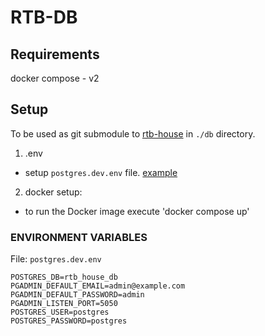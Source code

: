 # RTB-DB

## Requirements

docker compose - v2

## Setup

To be used as git submodule to [rtb-house](https://github.com/zakrzaq/rtb-house) in `./db` directory.

1. .env

- setup `postgres.dev.env` file. [example](#environment-variables)

2. docker setup:

- to run the Docker image execute 'docker compose up'

### ENVIRONMENT VARIABLES

File: `postgres.dev.env`

```
POSTGRES_DB=rtb_house_db
PGADMIN_DEFAULT_EMAIL=admin@example.com
PGADMIN_DEFAULT_PASSWORD=admin
PGADMIN_LISTEN_PORT=5050
POSTGRES_USER=postgres
POSTGRES_PASSWORD=postgres
```
